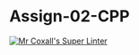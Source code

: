 # Assign-02-CPP
[![Mr Coxall's Super Linter](https://github.com/ICS3U-Programming-IoanaM/Assign-02-CPP/workflows/Mr%20Coxall's%20Super%20Linter/badge.svg)](https://github.com/ICS3U-Programming-IoanaM/Assign-02-CPP/actions/)
